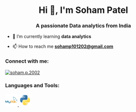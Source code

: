 <h1 align="center">Hi 👋, I'm Soham Patel</h1>
<h3 align="center">A passionate Data analytics from India</h3>

- 🌱 I’m currently learning **data analytics**

- 📫 How to reach me **sohamp101202@gmail.com**

<h3 align="left">Connect with me:</h3>
<p align="left">
<a href="https://instagram.com/soham.p.2002" target="blank"><img align="center" src="https://raw.githubusercontent.com/rahuldkjain/github-profile-readme-generator/master/src/images/icons/Social/instagram.svg" alt="soham.p.2002" height="30" width="40" /></a>
</p>

<h3 align="left">Languages and Tools:</h3>
<p align="left"> <a href="https://www.mysql.com/" target="_blank" rel="noreferrer"> <img src="https://raw.githubusercontent.com/devicons/devicon/master/icons/mysql/mysql-original-wordmark.svg" alt="mysql" width="40" height="40"/> </a> <a href="https://www.python.org" target="_blank" rel="noreferrer"> <img src="https://raw.githubusercontent.com/devicons/devicon/master/icons/python/python-original.svg" alt="python" width="40" height="40"/> </a> </p>
